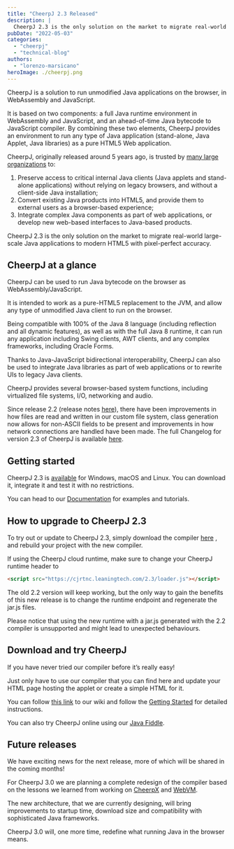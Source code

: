 ```yaml
---
title: "CheerpJ 2.3 Released"
description: |
  CheerpJ 2.3 is the only solution on the market to migrate real-world large-scale Java applications to modern HTML5 with pixel-perfect accuracy.
pubDate: "2022-05-03"
categories:
  - "cheerpj"
  - "technical-blog"
authors:
  - "lorenzo-marsicano"
heroImage: ./cheerpj.png
---
```


CheerpJ is a solution to run unmodified Java applications on the browser, in WebAssembly and JavaScript.

It is based on two components: a full Java runtime environment in WebAssembly and JavaScript, and an ahead-of-time Java bytecode to JavaScript compiler. By combining these two elements, CheerpJ provides an environment to run any type of Java application (stand-alone, Java Applet, Java libraries) as a pure HTML5 Web application.

CheerpJ, originally released around 5 years ago, is trusted by [many large organizations](https://leaningtech.com/cheerpj/) to:

1. Preserve access to critical internal Java clients (Java applets and stand-alone applications) without relying on legacy browsers, and without a client-side Java installation;
2. Convert existing Java products into HTML5, and provide them to external users as a browser-based experience;
3. Integrate complex Java components as part of web applications, or develop new web-based interfaces to Java-based products.

CheerpJ 2.3 is the only solution on the market to migrate real-world large-scale Java applications to modern HTML5 with pixel-perfect accuracy.

## CheerpJ at a glance

CheerpJ can be used to run Java bytecode on the browser as WebAssembly/JavaScript.

It is intended to work as a pure-HTML5 replacement to the JVM, and allow any type of unmodified Java client to run on the browser.

Being compatible with 100% of the Java 8 language (including reflection and all dynamic features), as well as with the full Java 8 runtime, it can run any application including Swing clients, AWT clients, and any complex frameworks, including Oracle Forms.

Thanks to Java-JavaScript bidirectional interoperability, CheerpJ can also be used to integrate Java libraries as part of web applications or to rewrite UIs to legacy Java clients.

CheerpJ provides several browser-based system functions, including virtualized file systems, I/O, networking and audio.

Since release 2.2 (release notes [here](https://leaningtech.com/cheerpj-2-2-released/)), there have been improvements in how files are read and written in our custom file system, class generation now allows for non-ASCII fields to be present and improvements in how network connections are handled have been made. The full Changelog for version 2.3 of CheerpJ is available [here](https://docs.leaningtech.com/cheerpj/Changelog).

## Getting started

CheerpJ 2.3 is [available](https://leaningtech.com/cheerpj/#download) for Windows, macOS and Linux. You can download it, integrate it and test it with no restrictions.

You can head to our [Documentation](https://docs.leaningtech.com/cheerpj/) for examples and tutorials.

## How to upgrade to CheerpJ 2.3

To try out or update to CheerpJ 2.3, simply download the compiler [here](https://leaningtech.com/download-cheerpj/) , and rebuild your project with the new compiler.

If using the CheerpJ cloud runtime, make sure to change your CheerpJ runtime header to

```html
<script src="https://cjrtnc.leaningtech.com/2.3/loader.js"></script>
```

The old 2.2 version will keep working, but the only way to gain the benefits of this new release is to change the runtime endpoint and regenerate the jar.js files.

Please notice that using the new runtime with a jar.js generated with the 2.2 compiler is unsupported and might lead to unexpected behaviours.

## Download and try CheerpJ

If you have never tried our compiler before it’s really easy!

Just only have to use our compiler that you can find here and update your HTML page hosting the applet or create a simple HTML for it.

You can follow [this link](https://docs.leaningtech.com/cheerpj/) to our wiki and follow the [Getting Started](https://docs.leaningtech.com/cheerpj/Getting-Started) for detailed instructions.

You can also try CheerpJ online using our [Java Fiddle](https://javafiddle.leaningtech.com/).

## Future releases

We have exciting news for the next release, more of which will be shared in the coming months!

For CheerpJ 3.0 we are planning a complete redesign of the compiler based on the lessons we learned from working on [CheerpX](https://medium.com/leaningtech/running-flash-in-webassembly-using-cheerpx-an-update-d500b6fbc44e) and [WebVM](https://medium.com/leaningtech/webvm-client-side-x86-virtual-machines-in-the-browser-40a60170b361).

The new architecture, that we are currently designing, will bring improvements to startup time, download size and compatibility with sophisticated Java frameworks.

CheerpJ 3.0 will, one more time, redefine what running Java in the browser means.

